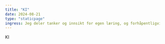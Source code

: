 ```yaml
---
title: "KI"
date: 2024-08-21
type: "staticpage"
ingress: Jeg deler tanker og innsikt for egen læring, og forhåpentligvis til andres inspirasjon.
---
```

KI
